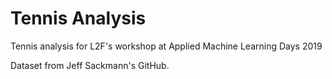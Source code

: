 # Tennis Analysis
Tennis analysis for L2F's workshop at Applied Machine Learning Days 2019

Dataset from Jeff Sackmann's GitHub. 
